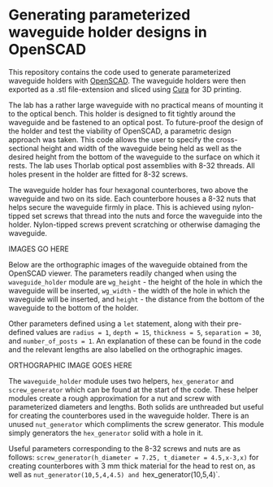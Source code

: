 # Generating parameterized waveguide holder designs in OpenSCAD
This repository contains the code used to generate parameterized waveguide holders with [OpenSCAD](https://github.com/openscad/openscad). The waveguide holders were then exported as a .stl file-extension and sliced using [Cura](https://github.com/Ultimaker/Cura) for 3D printing. 

The lab has a rather large waveguide with no practical means of mounting it to the optical bench. This holder is designed to fit tightly around the waveguide and be fastened to an optical post. To future-proof the design of the holder and test the viability of OpenSCAD, a parametric design approach was taken. This code allows the user to specify the cross-sectional height and width of the waveguide being held as well as the desired height from the bottom of the waveguide to the surface on which it rests. The lab uses Thorlab optical post assemblies with 8-32 threads. All holes present in the holder are fitted for 8-32 screws.

The waveguide holder has four hexagonal counterbores, two above the waveguide and two on its side. Each counterbore houses a 8-32 nuts that helps secure the waveguide firmly in place. This is achieved using nylon-tipped set screws that thread into the nuts and force the waveguide into the holder. Nylon-tipped screws prevent scratching or otherwise damaging the waveguide. 

IMAGES GO HERE

Below are the orthographic images of the waveguide obtained from the OpenSCAD viewer. The parameters readily changed when using the `waveguide_holder` module are `wg_height` - the height of the hole in which the waveguide will be inserted, `wg_width` - the width of the hole in which the waveguide will be inserted, and `height` - the distance from the bottom of the waveguide to the bottom of the holder. 

Other parameters defined using a `let` statement, along with their pre-defined values are `radius = 1`, `depth = 15`, `thickness = 5`, `separation = 30`, and `number_of_posts = 1`. An explanation of these can be found in the code and the relevant lengths are also labelled on the orthographic images. 

ORTHOGRAPHIC IMAGE GOES HERE

The `waveguide_holder` module uses two helpers, `hex_generator` and `screw_generator` which can be found at the start of the code. These helper modules create a rough approximation for a nut and screw with parameterized diameters and lengths. Both solids are unthreaded but useful for creating the counterbores used in the waveguide holder. There is an unused `nut_generator` which compliments the screw generator. This module simply generators the `hex_generator` solid with a hole in it. 

Useful parameters corresponding to the 8-32 screws and nuts are as follows: `screw_generator(h_diameter = 7.25, t_diameter = 4.5,x-3,x)` for creating counterbores with 3 mm thick material for the head to rest on, as well as `nut_generator(10,5,4,4.5) and `hex_generator(10,5,4)`. 

